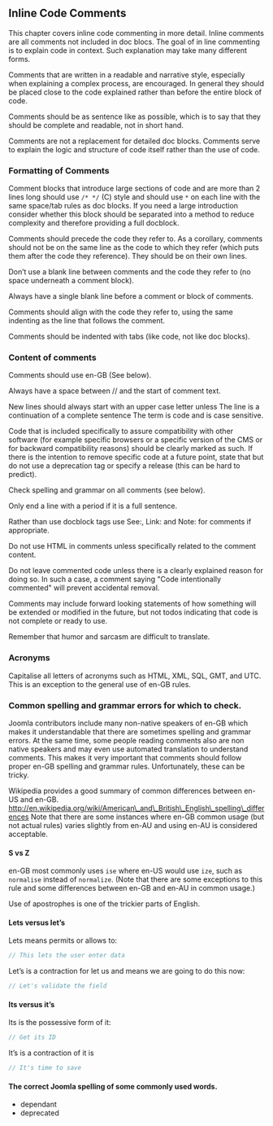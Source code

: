 ## Inline Code Comments

This chapter covers inline code commenting in more detail. Inline comments are all comments not included in doc blocs. The goal of in line commenting is to explain code in context. Such explanation may take many different forms.

Comments that are written in a readable and narrative style, especially when explaining a complex process, are encouraged. In general they should be placed close to the code explained rather than before the entire block of code.

Comments should be as sentence like as possible, which is to say that they should be complete and readable, not in short hand.

Comments are not a replacement for detailed doc blocks. Comments serve to explain the logic and structure of code itself rather than the use of code.

### Formatting of Comments

Comment blocks that introduce large sections of code and are more than 2 lines long should use `/* */` (C) style and should use `*` on each line with the same space/tab rules as doc blocks. If you need a large introduction consider whether this block should be separated into a method to reduce complexity and therefore providing a full docblock.

Comments should precede the code they refer to. As a corollary, comments should not be on the same line as the code to which they refer (which puts them after the code they reference). They should be on their own lines.

Don’t use a blank line between comments and the code they refer to (no space underneath a comment block).

Always have a single blank line before a comment or block of comments.

Comments should align with the code they refer to, using the same indenting as the line that follows the comment.

Comments should be indented with tabs (like code, not like doc blocks).

### Content of comments

Comments should use en-GB (See below).

Always have a space between // and the start of comment text.

New lines should always start with an upper case letter unless The line is a continuation of a complete sentence The term is code and is case sensitive.

Code that is included specifically to assure compatibility with other software (for example specific browsers or a specific version of the CMS or for backward compatibility reasons) should be clearly marked as such. If there is the intention to remove specific code at a future point, state that but do not use a deprecation tag or specify a release (this can be hard to predict).

Check spelling and grammar on all comments (see below).

Only end a line with a period if it is a full sentence.

Rather than use docblock tags use See:, Link: and Note: for comments if appropriate.

Do not use HTML in comments unless specifically related to the comment content.

Do not leave commented code unless there is a clearly explained reason for doing so. In such a case, a comment saying "Code intentionally commented" will prevent accidental removal.

Comments may include forward looking statements of how something will be extended or modified in the future, but not todos indicating that code is not complete or ready to use.

Remember that humor and sarcasm are difficult to translate.

### Acronyms

Capitalise all letters of acronyms such as HTML, XML, SQL, GMT, and UTC. This is an exception to the general use of en-GB rules.

### Common spelling and grammar errors for which to check.

Joomla contributors include many non-native speakers of en-GB which makes it understandable that there are sometimes spelling and grammar errors. At the same time, some people reading comments also are non native speakers and may even use automated translation to understand comments. This makes it very important that comments should follow proper en-GB spelling and grammar rules. Unfortunately, these can be tricky.

Wikipedia provides a good summary of common differences between en-US and en-GB. http://en.wikipedia.org/wiki/American\_and\_British\_English\_spelling\_differences Note that there are some instances where en-GB common usage (but not actual rules) varies slightly from en-AU and using en-AU is considered acceptable.

#### S vs Z

en-GB most commonly uses `ise` where en-US would use `ize`, such as `normalise` instead of `normalize`. (Note that there are some exceptions to this rule and some differences between en-GB and en-AU in common usage.)

Use of apostrophes is one of the trickier parts of English.

#### Lets versus let’s

Lets means permits or allows to:

```php
// This lets the user enter data
```

Let’s is a contraction for let us and means we are going to do this now:

```php
// Let's validate the field
```

#### Its versus it’s

Its is the possessive form of it:

```php
// Get its ID
```

It’s is a contraction of it is

```php
// It's time to save
```

#### The correct Joomla spelling of some commonly used words.

-   dependant
-	deprecated

